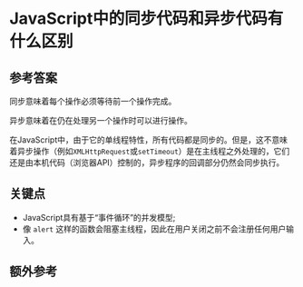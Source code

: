 # JavaScript中的同步代码和异步代码有什么区别

## 参考答案

同步意味着每个操作必须等待前一个操作完成。

异步意味着在仍在处理另一个操作时可以进行操作。

在JavaScript中，由于它的单线程特性，所有代码都是同步的。但是，这不意味着异步操作（例如`XMLHttpRequest`或`setTimeout`）是在主线程之外处理的，它们还是由本机代码（浏览器API）控制的，异步程序的回调部分仍然会同步执行。

## 关键点

* JavaScript具有基于“事件循环”的并发模型;
* 像 `alert` 这样的函数会阻塞主线程，因此在用户关闭之前不会注册任何用户输入。

## 额外参考

<!-- tags: (javascript) -->

